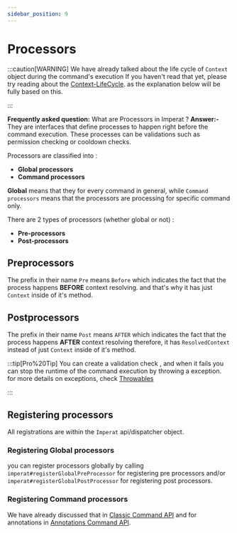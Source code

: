 ```yaml
---
sidebar_position: 9
---
```

# Processors

:::caution[WARNING]
We have already talked about the life cycle of `Context` object during the command's execution
If you haven't read that yet, please try reading about the [Context-LifeCycle](Dispatcher%20API#Life%20Cycle%20of%20Context).
as the explanation below will be fully based on this.

:::



**Frequently asked question:** What are Processors in Imperat ? 
**Answer:-**
They are interfaces that define processes to happen right before the command execution.
These processes can be validations such as permission checking or cooldown checks.

Processors are classified into :
- **Global processors**
- **Command processors**

**Global** means that they for every command in general, while `Command processors` means that the processors are processing for specific command only.

There are 2 types of processors (whether global or not) :
- **Pre-processors**
- **Post-processors**

## Preprocessors
The prefix in their name `Pre` means `Before` which indicates the fact that the process happens **BEFORE** context resolving.
and that's why it has just `Context` inside of it's method.

## Postprocessors
The prefix in their name `Post` means `AFTER` which indicates the fact that the process happens **AFTER** context resolving
therefore, it has `ResolvedContext` instead of just `Context` inside of it's method.



:::tip[Pro%20Tip]
You can create a validation check , and when it fails you can stop the runtime of the command execution 
by throwing a exception.
for more details on exceptions, check [Throwables](Throwables.md)

:::

## Registering processors
All registrations are within the `Imperat` api/dispatcher object. 

### Registering Global processors
you can register processors globally by calling `imperat#registerGlobalPreProcessor` for registering pre processors and/or 
`imperat#registerGlobalPostProcessor` for registering post processors.

### Registering Command processors
We have already discussed that in [Classic Command API](command-api/Classic%20Command%20API.md) and for annotations in [Annotations Command API](command-api/Annotations%20Command%20API.md).